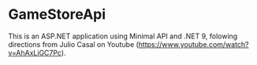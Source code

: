 # GameStoreApi

This is an ASP.NET application using Minimal API and .NET 9, folowing directions from Julio Casal on Youtube (https://www.youtube.com/watch?v=AhAxLiGC7Pc).
